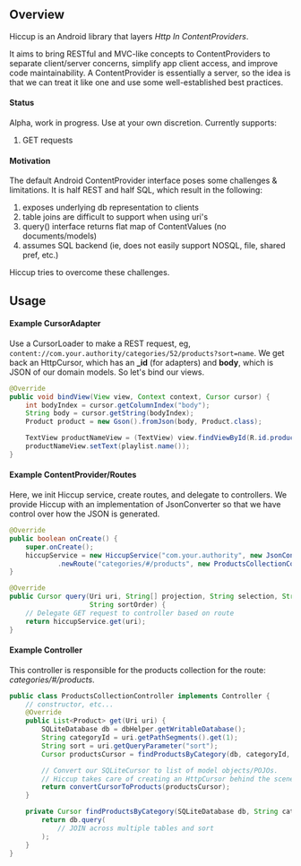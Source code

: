 ## Overview

Hiccup is an Android library that layers _Http In ContentProviders_.

It aims to bring RESTful and MVC-like concepts to ContentProviders to separate client/server concerns, simplify app
client access, and improve code maintainability. A ContentProvider is essentially a server, so the idea is that we
can treat it like one and use some well-established best practices.

#### Status
Alpha, work in progress. Use at your own discretion. Currently supports:

1. GET requests

#### Motivation

The default Android ContentProvider interface poses some challenges & limitations. It is half REST and half SQL,
which result in the following:

1. exposes underlying db representation to clients
1. table joins are difficult to support when using uri's
1. query() interface returns flat map of ContentValues (no documents/models)
1. assumes SQL backend (ie, does not easily support NOSQL, file, shared pref, etc.)

Hiccup tries to overcome these challenges.

## Usage

#### Example CursorAdapter
Use a CursorLoader to make a REST request, eg, ``content://com.your.authority/categories/52/products?sort=name``.
We get back an HttpCursor, which has an **_id** (for adapters) and **body**, which is JSON of our domain models.
So let's bind our views.

```Java
@Override
public void bindView(View view, Context context, Cursor cursor) {
    int bodyIndex = cursor.getColumnIndex("body");
    String body = cursor.getString(bodyIndex);
    Product product = new Gson().fromJson(body, Product.class);

    TextView productNameView = (TextView) view.findViewById(R.id.product_name);
    productNameView.setText(playlist.name());
}
```

#### Example ContentProvider/Routes

Here, we init Hiccup service, create routes, and delegate to controllers. We provide Hiccup with an implementation
of JsonConverter so that we have control over how the JSON is generated.

```Java
@Override
public boolean onCreate() {
    super.onCreate();
    hiccupService = new HiccupService("com.your.authority", new JsonConverterImpl())
            .newRoute("categories/#/products", new ProductsCollectionController());
}

@Override
public Cursor query(Uri uri, String[] projection, String selection, String[] selectionArgs,
                    String sortOrder) {
    // Delegate GET request to controller based on route
    return hiccupService.get(uri);
}
```

#### Example Controller

This controller is responsible for the products collection for the route: _categories/#/products_.

```Java
public class ProductsCollectionController implements Controller {
    // constructor, etc...
    @Override
    public List<Product> get(Uri uri) {
        SQLiteDatabase db = dbHelper.getWritableDatabase();
        String categoryId = uri.getPathSegments().get(1);
        String sort = uri.getQueryParameter("sort");
        Cursor productsCursor = findProductsByCategory(db, categoryId, sort);

        // Convert our SQLiteCursor to list of model objects/POJOs.
        // Hiccup takes care of creating an HttpCursor behind the scenes.
        return convertCursorToProducts(productsCursor);
    }

    private Cursor findProductsByCategory(SQLiteDatabase db, String categoryId, String sort) {
        return db.query(
            // JOIN across multiple tables and sort
        );
    }
}
```

